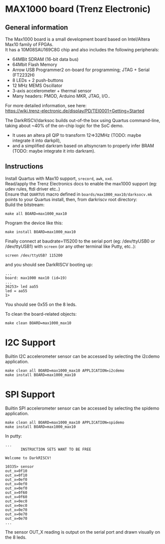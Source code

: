 # MAX1000 board (Trenz Electronic)

## General information
The Max1000 board is a small development board based on Intel/Altera Max10 family of FPGAs.\
It has a 10M08SAU169C8G chip and also includes the following peripherals:
* 64MBit SDRAM (16-bit data bus)
* 64Mbit Flash Memory
* Arrow USB Programmer2 on-board for programming; JTAG + Serial (FT2232H)
* 8 LEDs + 2 push-buttons
* 12 MHz MEMS Oscillator
* 3-axis accelerometer + thermal sensor
* Many headers: PMOD, Arduino MKR, JTAG, I/O..

For more detailed information, see here:\
https://wiki.trenz-electronic.de/display/PD/TEI0001+Getting+Started

The DarkRISCV/darksoc builds out-of-the box using Quartus command-line,
taking about ~40% of the on-chip logic for the SoC demo.
- It uses an altera pll QIP to transform 12=>32MHz (TODO: maybe integrate it into darkpll),
- and a simplified darkram based on altsyncram to properly infer BRAM (TODO: maybe integrate it into darkram).

## Instructions
Install Quartus with Max10 support, `srecord`, `awk`, `xxd`.\
Read/apply the Trenz Electronics docs to enable the max1000 support (eg: udev rules, ftdi driver etc..)\
Ensure that `QUARTUS` macro defined in `boards/max1000_max10/darksocv.mk` points to your Quartus install, then, from darkriscv root directory:\
Build the bitstream:
```
make all BOARD=max1000_max10
```
Program the device like this:
```
make install BOARD=max1000_max10
```
Finally connect at baudrate=115200 to the serial port (eg: /dev/ttyUSB0 or /dev/ttyUSB1) with `screen` (or any other terminal like Putty, etc..):
```shell
screen /dev/ttyUSB? 115200
```
and you should see DarkRISCV booting up:
```
...
board: max1000 max10 (id=19)
...
36253> led aa55
led = aa55
1>
```
You should see 0x55 on the 8 leds.

To clean the board-related objects:
```
make clean BOARD=max1000_max10
```

# I2C Support
Builtin I2C accelerometer sensor can be accessed by selecting the i2cdemo application.
```shell
make clean all BOARD=max1000_max10 APPLICATION=i2cdemo
make install BOARD=max1000_max10
```

# SPI Support
Builtin SPI accelerometer sensor can be accessed by selecting the spidemo application.
```shell
make clean all BOARD=max1000_max10 APPLICATION=spidemo
make install BOARD=max1000_max10
```
In putty:
```
...
       INSTRUCTION SETS WANT TO BE FREE

Welcome to DarkRISCV!

10335> sensor
out_x=0f10
out_x=0f10
out_x=0ef0
out_x=0ef0
out_x=0ef0
out_x=0f60
out_x=0f60
out_x=0ec0
out_x=0ec0
out_x=0e70
out_x=0e70
out_x=0e70
...
```
The sensor OUT_X reading is output on the serial port and drawn visually on the 8 leds.
